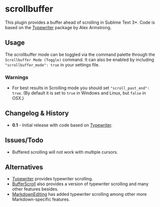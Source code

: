 scrollbuffer
==========

This plugin provides a buffer ahead of scrolling in Sublime Text 3\*. Code is based on the [Typewriter](https://github.com/alehandrof/Typewriter) package by Alex Armstrong.


## Usage

The scrollbuffer mode can be toggled via the command palette through the `Scrollbuffer Mode (Toggle)` command. It can also be enabled by including `"scrollbuffer_mode": true` in your settings file.


### Warnings

- For best results in Scrolling mode you should set `"scroll_past_end": true`. (By default it is set to `true` in Windows and Linux, but `false` in OSX.)


## Changelog & History

- **0.1** - Initial release with code based on [Typewriter](https://github.com/alehandrof/Typewriter).


## Issues/Todo

- Buffered scrolling will not work with multiple cursors.


## Alternatives

- [Typewriter](https://github.com/alehandrof/Typewriter) provides typewriter scrolling.
- [BufferScroll](https://github.com/SublimeText/BufferScroll) also provides a version of typewriter scrolling and many other features besides.
- [MarkdownEditing](https://github.com/SublimeText-Markdown/MarkdownEditing) has added typewriter scrolling among other more Markdown-specific features.
